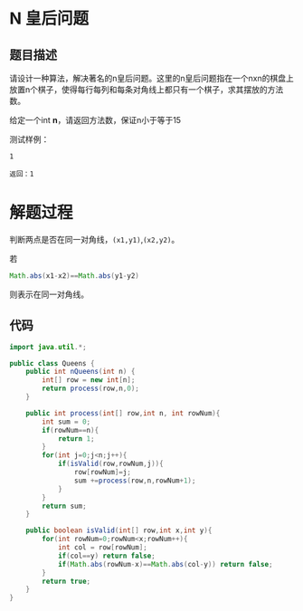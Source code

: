# N 皇后问题

## 题目描述

  请设计一种算法，解决著名的n皇后问题。这里的n皇后问题指在一个nxn的棋盘上放置n个棋子，使得每行每列和每条对角线上都只有一个棋子，求其摆放的方法数。 

  给定一个int **n**，请返回方法数，保证n小于等于15 

  测试样例： 

```
1
```
```
返回：1
```

# 解题过程

判断两点是否在同一对角线，```(x1,y1)```,```(x2,y2)```。

若 

```java
Math.abs(x1-x2)==Math.abs(y1-y2)
```

则表示在同一对角线。

## 代码

```java
import java.util.*;

public class Queens {
    public int nQueens(int n) {
        int[] row = new int[n];
        return process(row,n,0);
    }

    public int process(int[] row,int n, int rowNum){
        int sum = 0;
        if(rowNum==n){
            return 1;
        }
        for(int j=0;j<n;j++){
            if(isValid(row,rowNum,j)){
                row[rowNum]=j;
                sum +=process(row,n,rowNum+1);
            }
        }
        return sum;
    }

    public boolean isValid(int[] row,int x,int y){
        for(int rowNum=0;rowNum<x;rowNum++){
            int col = row[rowNum];
            if(col==y) return false;
            if(Math.abs(rowNum-x)==Math.abs(col-y)) return false;
        }
        return true;
    }
}
```

